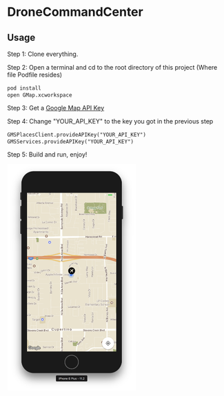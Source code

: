 # DroneCommandCenter
## Usage
  Step 1: Clone everything.
  
  Step 2: Open a terminal and cd to the root directory of this project (Where file Podfile resides)
  
    pod install
    open GMap.xcworkspace
  
  Step 3: Get a [Google Map API Key](https://developers.google.com/maps/documentation/ios-sdk/get-api-key)
  
  Step 4: Change "YOUR_API_KEY" to the key you got in the previous step
  
    GMSPlacesClient.provideAPIKey("YOUR_API_KEY")
    GMSServices.provideAPIKey("YOUR_API_KEY")
    
  Step 5: Build and run, enjoy!

<img src="https://github.com/jhzhaofred/DroneCommandCenter/blob/master/Screenshots/Framework.png" width = "299" height = "525" alt="Laptop" align=center /> 
